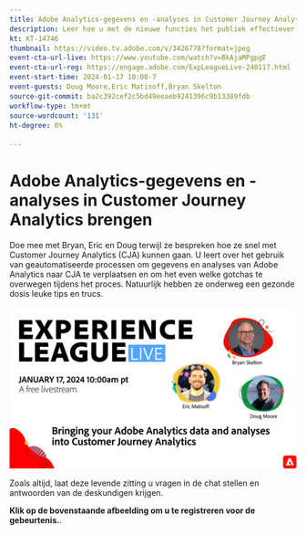 ```yaml
---
title: Adobe Analytics-gegevens en -analyses in Customer Journey Analytics brengen
description: Leer hoe u met de nieuwe functies het publiek effectiever en efficiënter kunt activeren voor een ongekende personalisatie.
kt: KT-14746
thumbnail: https://video.tv.adobe.com/v/3426778?format=jpeg
event-cta-url-live: https://www.youtube.com/watch?v=BkAjaMPgpgE
event-cta-url-reg: https://engage.adobe.com/ExpLeagueLive-240117.html
event-start-time: 2024-01-17 10:00-7
event-guests: Doug Moore,Eric Matisoff,Bryan Skelton
source-git-commit: ba2c392cef2c5bd49eeaeb9241396c9b13389fdb
workflow-type: tm+mt
source-wordcount: '131'
ht-degree: 0%

---
```


# Adobe Analytics-gegevens en -analyses in Customer Journey Analytics brengen

Doe mee met Bryan, Eric en Doug terwijl ze bespreken hoe ze snel met Customer Journey Analytics (CJA) kunnen gaan. U leert over het gebruik van geautomatiseerde processen om gegevens en analyses van Adobe Analytics naar CJA te verplaatsen en om het even welke gotchas te overwegen tijdens het proces. Natuurlijk hebben ze onderweg een gezonde dosis leuke tips en trucs.

[![ExL LIVE jan 17 2024](assets/Jan17_2024_WebBanner.jpg)](https://engage.adobe.com/ExpLeagueLive-240117.html)

Zoals altijd, laat deze levende zitting u vragen in de chat stellen en antwoorden van de deskundigen krijgen.

**Klik op de bovenstaande afbeelding om u te registreren voor de gebeurtenis.**.





